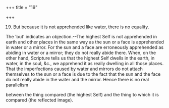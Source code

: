 +++
title = "19"

+++


19. But because it is not apprehended like water, there is no equality.

The 'but' indicates an objection.--The highest Self is not apprehended in earth and other places in the same way as the sun or a face is apprehended in water or a mirror. For the sun and a face are erroneously apprehended as abiding in water or a mirror; they do not really abide there. When, on the other hand, Scripture tells us that the highest Self dwells in the earth, in water, in the soul, &c., we apprehend it as really dwelling in all those places. That the imperfections caused by water and mirrors do not attach themselves to the sun or a face is due to the fact that the sun and the face do not really abide in the water and the mirror. Hence there is no real parallelism

between the thing compared (the highest Self) and the thing to which it is compared (the reflected image).

